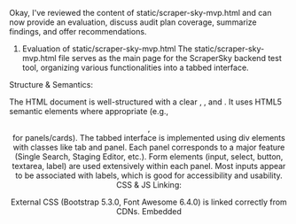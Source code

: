 Okay, I've reviewed the content of static/scraper-sky-mvp.html and can now provide an evaluation, discuss audit plan coverage, summarize findings, and offer recommendations.

1. Evaluation of static/scraper-sky-mvp.html
The static/scraper-sky-mvp.html file serves as the main page for the ScraperSky backend test tool, organizing various functionalities into a tabbed interface.

Structure & Semantics:

The HTML document is well-structured with a clear <!DOCTYPE html>, <head>, and <body>.
It uses HTML5 semantic elements where appropriate (e.g., <header>, <div> for panels/cards).
The tabbed interface is implemented using div elements with classes like tab and panel. Each panel corresponds to a major feature (Single Search, Staging Editor, etc.).
Form elements (input, select, button, textarea, label) are used extensively within each panel. Most inputs appear to be associated with labels, which is good for accessibility and usability.
CSS & JS Linking:

External CSS (Bootstrap 5.3.0, Font Awesome 6.4.0) is linked correctly from CDNs.
Embedded <style> tags provide extensive custom styling for the application, defining a dark theme with specific color variables (--primary, --secondary, etc.).
JavaScript files are linked at the end of the <body>:
Popper.js and Bootstrap JS (dependencies for Bootstrap components).
js/google-maps-common.js (loaded first, as it provides common utilities).
Individual scripts for each tab/panel (e.g., js/single-search-tab.js, js/staging-editor-tab.js, etc.). This order is generally correct, allowing common scripts to be available for feature-specific scripts.
Comments & Clarity:

The HTML file includes a prominent comment at the beginning: <!-- NOTE: Only the "Single Search" tab functionality has been implemented and connected... -->. This is very helpful for developers to understand the current state of implementation.
The overall structure is clear, with distinct div blocks for each tab panel, making it relatively easy to locate specific sections.
Accessibility (Basic Observations):

Labels are generally present for form inputs.
The use of Font Awesome icons should ideally be paired with accessible text alternatives (e.g., aria-label or visually hidden text) if the icons convey meaning beyond decoration, though this would require a deeper review.
The custom dark theme appears to use high-contrast text (color: white or --text: #ffffff on dark backgrounds), which is generally good for readability.
Forms and Panels:

Forms within each panel are logically grouped.
The use of Bootstrap classes (form-group, form-row, form-col) helps in structuring form layouts.
Each panel is a div with class panel and a unique ID (e.g., id="singleSearch", id="stagingEditor"), which is correctly referenced by the data-panel attributes in the tab buttons.
Key Observation: The HTML structure is quite comprehensive and provides a solid skeleton for the various UI components. The styling defines a consistent look and feel. The main focus from an HTML perspective is ensuring that all interactive elements are accessible and that the structure supports the JavaScript interactions as intended.

2. Audit Plan Coverage
Based on your request and the Layer 6 UI Components Blueprint, here's what we've covered and what might be next:

Covered:
Client-Side Page Structure & Navigation (Blueprint 2.1): Addressed by this HTML audit. The page uses a tab-based navigation model.
Client-Side JavaScript Components (Blueprint 2.3): Comprehensively audited all identified .js files in static/js/, with individual Markdown reports created for each.
Partially Covered:
Client-Side CSS and Styling (Blueprint 2.2): We've noted the use of Bootstrap and the embedded custom styles in scraper-sky-mvp.html. The custom styles define a theme and specific component appearances. A full CSS audit would involve reviewing:
Modularity (e.g., are styles overly specific, any potential for BEM/SMACSS if an external CSS file were used?).
Performance (CSS selector efficiency, though less critical for an internal tool).
Consistency and maintainability of the embedded styles.
Not Yet Covered (from a typical comprehensive UI audit):
Detailed Accessibility Audit (A11y): Beyond basic label checks, a full audit would include ARIA roles, keyboard navigation testing, screen reader compatibility, and color contrast analysis tools.
In-depth CSS Architecture & External Files: If there were separate, large CSS files, their architecture would be a focus.
UI/UX Usability Testing: Evaluating the intuitiveness and efficiency of the user flows.
Performance Testing: Page load times, JS execution bottlenecks (though less critical for an internal dev tool unless severe).
Cross-Browser/Device Compatibility: Ensuring consistent appearance and functionality across different environments.
Given the context of this being a backend test tool, the primary focus on JavaScript functionality and core HTML structure seems appropriate.

3. Summary of JavaScript Audit Findings
Across all audited JavaScript files, several common themes emerged:

Common Strengths:

Modular Design: Most scripts are organized by feature/tab, promoting separation of concerns.
DOM Manipulation: Generally good practices, often using textContent to update elements, which helps prevent XSS.
API Interaction: Most scripts handle API calls with fetch, check response.ok, and parse JSON errors.
User Feedback: Many scripts provide status messages to the user (though implementation varies).
CRUD-like Interfaces: Tabs like Staging Editor, Domain Curation, Local Business Curation, and Sitemap Curation share a similar, robust pattern for displaying, filtering, selecting, and batch-updating data.
Key Weaknesses & Areas for Standardization (CRITICAL ISSUES HIGHLIGHTED):

Inconsistent & Insecure JWT Handling:
CRITICAL FINDING: domain-curation-tab.js and sitemap-curation-tab.js use hardcoded development JWT tokens. This is a major security vulnerability and must be fixed immediately.
Other scripts correctly use getJwtToken() (presumably from google-maps-common.js).
Lack of Data Refresh After Updates:
CRITICAL FINDING: A recurring issue across multiple "curation" / "editor" tabs (staging-editor-tab.js, domain-curation-tab.js, local-business-curation-tab.js, sitemap-curation-tab.js) is the failure to automatically refresh the displayed data table after a successful batch update. Users must manually refresh to see changes, which is poor UX and can lead to confusion.
Inconsistent Utility Function Usage:
Some scripts define their own local versions of status display functions (e.g., showStatusDC in domain-curation-tab.js, showStatusMessage in sitemap-curation-tab.js) instead of using the showStatus function from google-maps-common.js.
Modularity & Coupling Concerns:
local-business-curation-tab.js exposes fetchLocalBusinessData globally on the window object for google-maps-common.js to call. This is an anti-pattern; common utilities should not depend on specific tab implementations.
Potential XSS via innerHTML:
batch-search-tab.js uses innerHTML to display API response data, including error messages. If error messages or other parts of the data could be influenced by external inputs without proper sanitization, this could be an XSS vector.
Functionality Gaps/Bugs (from previous memory):
Selected items not disappearing after updates in staging-editor-tab.js and results-viewer-tab.js.
Single-item updates not activating the button in staging-editor-tab.js.
"Best of Breed" Examples Identified:

Asynchronous Operation Monitoring: batch-search-tab.js has a good polling and detailed status display mechanism.
Loading State Management: sitemap-curation-tab.js (setLoadingState function) provides excellent visual feedback during data loading/processing by disabling appropriate controls and showing spinners.
Domain Typeahead: sitemap-curation-tab.js implements a useful domain suggestion feature.
4. Initial Assessment & High-Level Recommendations
Initial Assessment: The ScraperSky MVP backend test tool has a functionally rich UI with a consistent tab-based structure. Many components demonstrate solid implementation patterns for API interaction, DOM manipulation, and user feedback. However, critical inconsistencies and security issues, particularly around JWT handling and data refresh, significantly undermine its reliability, security, and maintainability. The presence of hardcoded tokens is a severe issue. The lack of automatic data refresh after updates is a major usability flaw for a data management tool.

High-Level Recommendations:

IMMEDIATE: Standardize JWT Handling (Security & Functionality)
Action: Remove all hardcoded JWT tokens from domain-curation-tab.js and sitemap-curation-tab.js.
Action: Ensure all scripts exclusively use the centralized getJwtToken() function from google-maps-common.js for API authentication.
Impact: Critical for security and operational consistency.
CRITICAL: Implement Consistent Data Refresh After Updates (UX & Reliability)
Action: Modify all scripts that perform data modifications (especially batch updates: staging-editor-tab.js, domain-curation-tab.js, local-business-curation-tab.js, sitemap-curation-tab.js) to automatically re-fetch and re-render the data table on successful updates.
Impact: Essential for user experience, data integrity perception, and tool reliability.
Standardize Common Utility Functions (Maintainability & Consistency)
Action: Refactor all scripts to use the showStatus function from google-maps-common.js. Remove local/redundant status display functions.
Action: Identify other potentially common logic (e.g., advanced loading state indicators like in sitemap-curation-tab.js) and consider centralizing them if broadly applicable.
Impact: Reduces code duplication, improves consistency, and simplifies maintenance.
Decouple Inter-Script Communication (Modularity & Robustness)
Action: Refactor the interaction where google-maps-common.js calls window.fetchLocalBusinessData in local-business-curation-tab.js. Use custom events or a publish/subscribe mechanism for such cross-cutting concerns.
Impact: Improves modularity and makes the system less brittle.
Review and Mitigate Potential XSS Risks (Security)
Action: Review all instances of innerHTML usage with dynamic data (e.g., in batch-search-tab.js). Ensure that any data that could be influenced by external input (directly or indirectly) is properly sanitized before being rendered, or switch to safer methods like textContent or programmatic DOM creation where feasible.
Impact: Hardens the tool against potential XSS attacks.
Address Functional Bugs (Reliability)
Action: Investigate and fix the previously noted bugs: items not disappearing after updates, and single-item updates not activating buttons in the Staging Editor and Results Viewer.
Impact: Improves the core reliability and usability of the test tool.
Adopt "Best of Breed" Patterns (Consistency & UX)
Action: Review the setLoadingState function in sitemap-curation-tab.js and consider implementing a similar comprehensive loading state feedback mechanism across all tabs that perform asynchronous operations.
Action: Evaluate if the domain typeahead feature from sitemap-curation-tab.js would be beneficial in other domain input fields.
Impact: Enhances user experience and consistency.
HTML & CSS Refinements (Maintainability)
Action (Longer Term): Consider moving the extensive embedded CSS in scraper-sky-mvp.html to a separate static/css/main.css file for better organization and cacheability, especially if the styles grow.
Action: Ensure all interactive elements are fully keyboard accessible and provide appropriate ARIA attributes where necessary for enhanced accessibility.